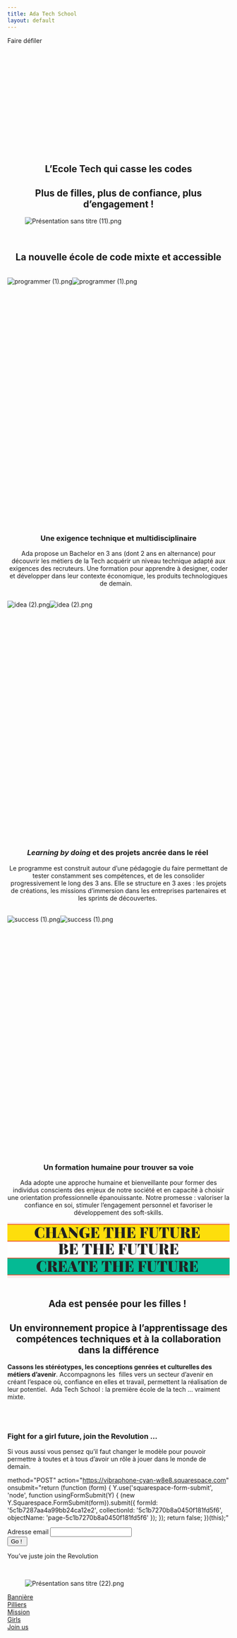 ```yaml
---
title: Ada Tech School
layout: default
---
```


<section id="bannire" class="Index-page Index-page--has-image"  data-parallax-original-element data-collection-id="5c409f69c74c50276f07557d" data-parallax-id="5c409f69c74c50276f07557d" data-edit-main-image="Background">

<div class="Index-page-scroll-indicator hidden" data-controller="ScrollIndicator">
<div class="Index-page-scroll-indicator-text">Faire défiler</div>
<svg class="Index-page-scroll-indicator-arrow Icon Icon--caretLarge--down" viewBox="0 0 48 23">
<use xlink:href="/assets/ui-icons.svg#caret-down-large-icon"></use>
</svg>
<div class="Index-page-scroll-indicator-line"></div>
</div>

<div class="Index-page-content  sqs-alternate-block-style-container">
<div class="sqs-layout sqs-grid-12 columns-12" data-type="page" data-updated-on="1547746302654" id="page-5c409f69c74c50276f07557d"><div class="row sqs-row"><div class="col sqs-col-12 span-12"><div class="sqs-block html-block sqs-block-html" data-block-type="2" id="block-a04da38436c4b1f23ba4"><div class="sqs-block-content"><h1 style="text-align: center; white-space: pre-wrap;">L’Ecole Tech qui casse les codes</h1><h2 style="text-align: center; white-space: pre-wrap;">Plus de filles, plus de confiance, plus d’engagement !</h2></div></div></div></div></div>
</div>


<figure class="Index-page-image" data-parallax-image-wrapper>

<img data-src="https://static1.squarespace.com/static/5bc8518ba9ab95140110ad80/t/5c40b28ac74c505df2c07848/1547743902099/Pre%CC%81sentation+sans+titre+%2811%29.png" data-image="https://static1.squarespace.com/static/5bc8518ba9ab95140110ad80/t/5c40b28ac74c505df2c07848/1547743902099/Pre%CC%81sentation+sans+titre+%2811%29.png" data-image-dimensions="904x377" data-image-focal-point="0.5,0.5" alt="Présentation sans titre (11).png"  data-load="false" />

</figure>


</section>

<section id="pilliers" class="Index-page"  data-collection-id="5c40b9bcb91c91433894e300" data-parallax-id="5c40b9bcb91c91433894e300" data-edit-main-image="Background">

<div class="Index-page-content ">
<div class="sqs-layout sqs-grid-12 columns-12" data-type="page" data-updated-on="1547826646980" id="page-5c40b9bcb91c91433894e300"><div class="row sqs-row"><div class="col sqs-col-12 span-12"><div class="sqs-block spacer-block sqs-block-spacer sized vsize-1" data-aspect-ratio="0.09328358208955224" data-block-type="21" id="block-dcb255e92c04bdd24691"><div class="sqs-block-content">&nbsp;</div></div><div class="sqs-block html-block sqs-block-html" data-block-type="2" id="block-yui_3_17_2_1_1547745894946_13508"><div class="sqs-block-content"><h1 style="text-align: center; white-space: pre-wrap;">La nouvelle école de code mixte et accessible</h1></div></div><div class="row sqs-row"><div class="col sqs-col-4 span-4"><div class="row sqs-row"><div class="col sqs-col-1 span-1"><div class="sqs-block spacer-block sqs-block-spacer sized vsize-1" data-block-type="21" id="block-20af6021e76c4e25f9fe"><div class="sqs-block-content">&nbsp;</div></div></div><div class="col sqs-col-2 span-2"><div class="sqs-block image-block sqs-block-image" data-block-type="5" id="block-60519c160ae210ed358e"><div class="sqs-block-content">

<div class="image-block-outer-wrapper layout-caption-below design-layout-inline combination-animation-none individual-animation-none individual-text-animation-none">

<div class="intrinsic" style="max-width:512.0px;">

<div style="padding-bottom:100.0%;" class="image-block-wrapper   has-aspect-ratio" data-description="" >
<noscript><img src="https://static1.squarespace.com/static/5bc8518ba9ab95140110ad80/t/5c40b9bcb91c91433894e2f8/1540249478842/programmer+%281%29.png" alt="programmer (1).png" /></noscript><img class="thumb-image" data-src="https://static1.squarespace.com/static/5bc8518ba9ab95140110ad80/t/5c40b9bcb91c91433894e2f8/1540249478842/programmer+%281%29.png" data-image="https://static1.squarespace.com/static/5bc8518ba9ab95140110ad80/t/5c40b9bcb91c91433894e2f8/1540249478842/programmer+%281%29.png" data-image-dimensions="512x512" data-image-focal-point="0.5,0.5" alt="programmer (1).png" data-load="false" data-image-id="5c40b9bcb91c91433894e2f8" data-type="image" />
</div>

</div>

</div>

</div>
</div>
</div>
<div class="col sqs-col-1 span-1">
<div class="sqs-block spacer-block sqs-block-spacer sized vsize-1" data-block-type="21" id="block-6e2ac807a485f40d1bd2">
<div class="sqs-block-content">&nbsp;</div>
</div>
</div>
</div>
<div class="sqs-block html-block sqs-block-html" data-block-type="2" id="block-8f3b48c43aa4b15c8757">
<div class="sqs-block-content">
<h3 style="text-align: center; white-space: pre-wrap;">
<strong>Une exigence technique et multidisciplinaire</strong>
</h3>
<p style="text-align: center; white-space: pre-wrap;">Ada propose un Bachelor en 3 ans (dont 2 ans en alternance) pour découvrir les métiers de la Tech acquérir un niveau technique adapté aux exigences des recruteurs. Une formation pour apprendre à designer, coder et développer dans leur contexte économique, les produits technologiques de demain.   </p>
</div>
</div>
</div>
<div class="col sqs-col-4 span-4">
<div class="row sqs-row">
<div class="col sqs-col-1 span-1">
<div class="sqs-block spacer-block sqs-block-spacer sized vsize-1" data-block-type="21" id="block-98279c0dba26fd8f2c7e">
<div class="sqs-block-content">&nbsp;</div>
</div>
</div>
<div class="col sqs-col-2 span-2">
<div class="sqs-block image-block sqs-block-image" data-block-type="5" id="block-e40f9eed187c0191cbe7">
<div class="sqs-block-content">

<div class="image-block-outer-wrapper layout-caption-below design-layout-inline combination-animation-none individual-animation-none individual-text-animation-none">

<div class="intrinsic" style="max-width:512.0px;">

<div style="padding-bottom:100.0%;" class="image-block-wrapper   has-aspect-ratio" data-description="" >
<noscript><img src="https://static1.squarespace.com/static/5bc8518ba9ab95140110ad80/t/5c40b9bcb91c91433894e2fa/1540249496783/idea+%282%29.png" alt="idea (2).png" /></noscript><img class="thumb-image" data-src="https://static1.squarespace.com/static/5bc8518ba9ab95140110ad80/t/5c40b9bcb91c91433894e2fa/1540249496783/idea+%282%29.png" data-image="https://static1.squarespace.com/static/5bc8518ba9ab95140110ad80/t/5c40b9bcb91c91433894e2fa/1540249496783/idea+%282%29.png" data-image-dimensions="512x512" data-image-focal-point="0.5,0.5" alt="idea (2).png" data-load="false" data-image-id="5c40b9bcb91c91433894e2fa" data-type="image" />
</div>




</div>

</div>





</div></div></div><div class="col sqs-col-1 span-1"><div class="sqs-block spacer-block sqs-block-spacer sized vsize-1" data-block-type="21" id="block-2c4b343431f2cac90e45"><div class="sqs-block-content">&nbsp;</div></div></div></div><div class="sqs-block html-block sqs-block-html" data-block-type="2" id="block-f60d935594fa407c7c58"><div class="sqs-block-content"><h3 style="text-align: center; white-space: pre-wrap;"><strong><em>Learning by doing</em> et des projets ancrée dans le réel </strong></h3><p style="text-align: center; white-space: pre-wrap;">Le programme est construit autour d’une pédagogie du faire permettant de tester constamment ses compétences, et de les consolider progressivement le long des 3 ans. Elle se structure en 3 axes : les projets de créations, les missions d’immersion dans les entreprises partenaires et les sprints de découvertes. </p></div></div></div><div class="col sqs-col-4 span-4"><div class="row sqs-row"><div class="col sqs-col-1 span-1"><div class="sqs-block spacer-block sqs-block-spacer sized vsize-1" data-block-type="21" id="block-ff4d073bdd76846d4a64"><div class="sqs-block-content">&nbsp;</div></div></div><div class="col sqs-col-2 span-2"><div class="sqs-block image-block sqs-block-image" data-block-type="5" id="block-28988097e9f8f22a1177"><div class="sqs-block-content">




<div class="image-block-outer-wrapper layout-caption-below design-layout-inline combination-animation-none individual-animation-none individual-text-animation-none">

<div class="intrinsic" style="max-width:512.0px;">

<div style="padding-bottom:100.0%;" class="image-block-wrapper   has-aspect-ratio" data-description="" >
<noscript><img src="https://static1.squarespace.com/static/5bc8518ba9ab95140110ad80/t/5c40b9bcb91c91433894e2fc/1540249554309/success+%281%29.png" alt="success (1).png" /></noscript><img class="thumb-image" data-src="https://static1.squarespace.com/static/5bc8518ba9ab95140110ad80/t/5c40b9bcb91c91433894e2fc/1540249554309/success+%281%29.png" data-image="https://static1.squarespace.com/static/5bc8518ba9ab95140110ad80/t/5c40b9bcb91c91433894e2fc/1540249554309/success+%281%29.png" data-image-dimensions="512x512" data-image-focal-point="0.5,0.5" alt="success (1).png" data-load="false" data-image-id="5c40b9bcb91c91433894e2fc" data-type="image" />
</div>




</div>

</div>





</div></div></div><div class="col sqs-col-1 span-1"><div class="sqs-block spacer-block sqs-block-spacer sized vsize-1" data-block-type="21" id="block-27af0b5821cd8f428454"><div class="sqs-block-content">&nbsp;</div></div></div></div><div class="sqs-block html-block sqs-block-html" data-block-type="2" id="block-f7112730e8357f00f717"><div class="sqs-block-content"><h3 style="text-align: center; white-space: pre-wrap;"><strong>Un formation humaine pour trouver sa voie</strong></h3><p style="text-align: center; white-space: pre-wrap;">Ada adopte une approche humaine et bienveillante&nbsp;pour former des individus conscients des enjeux de notre société et en capacité à choisir une orientation professionnelle épanouissante. Notre promesse : valoriser la confiance en soi, stimuler l’engagement personnel et favoriser le développement des soft-skills.</p></div></div></div></div></div></div></div>
</div>



</section>







<section id="mission" class="Index-page"  data-collection-id="5c409fa8575d1f362b6b4291" data-parallax-id="5c409fa8575d1f362b6b4291" data-edit-main-image="Background">

<div class="Index-page-content ">
<div class="sqs-layout sqs-grid-12 columns-12" data-type="page" data-updated-on="1547749210942" id="page-5c409fa8575d1f362b6b4291"><div class="row sqs-row"><div class="col sqs-col-12 span-12"><div class="sqs-block code-block sqs-block-code" data-block-type="23" id="block-yui_3_17_2_1_1547740884711_10425"><div class="sqs-block-content"><svg version="1.1" viewBox="0.0 0.0 907.0866141732283 226.77165354330708" fill="none" stroke="none" stroke-linecap="square" stroke-miterlimit="10" xmlns:xlink="http://www.w3.org/1999/xlink" xmlns="http://www.w3.org/2000/svg"><clipPath id="g4afc15ef9c_0_28.0"><path d="m0 0l907.0866 0l0 226.77165l-907.0866 0l0 -226.77165z" clip-rule="nonzero"/></clipPath><g clip-path="url(#g4afc15ef9c_0_28.0)"><path fill="#f8ebea" d="m0 0l907.0866 0l0 226.77165l-907.0866 0z" fill-rule="evenodd"/><path fill="#fdde0c" d="m-24.0 8.000004l944.8819 0l0 68.81889l-944.8819 0z" fill-rule="evenodd"/><path stroke="#ee5633" stroke-width="3.0" stroke-linejoin="round" stroke-linecap="butt" d="m-24.0 8.000004l944.8819 0l0 68.81889l-944.8819 0z" fill-rule="evenodd"/><path fill="#ffffff" d="m-24.0 76.83478l944.8819 0l0 68.81891l-944.8819 0z" fill-rule="evenodd"/><path stroke="#ee5633" stroke-width="3.0" stroke-linejoin="round" stroke-linecap="butt" d="m-24.0 76.83478l944.8819 0l0 68.81891l-944.8819 0z" fill-rule="evenodd"/><path fill="#000000" fill-opacity="0.0" d="m24.33071 62.637794l858.42523 0l0 78.015755l-858.42523 0z" fill-rule="evenodd"/><path fill="#222222" d="m231.53647 107.76779q6.015625 0.296875 9.90625 1.90625q3.890625 1.59375 5.671875 3.953125q1.78125 2.359375 1.78125 5.0q0 6.0 -4.796875 8.953125q-4.78125 2.9375 -13.609375 2.9375q-1.78125 0 -3.0 -0.0625q-4.171875 -0.125 -8.15625 -0.125q-7.171875 0 -10.671875 0.1875l0 -1.234375q1.96875 -0.109375 2.84375 -0.46875q0.890625 -0.375 1.203125 -1.421875q0.3125 -1.046875 0.3125 -3.375l0 -30.421875q0 -2.328125 -0.34375 -3.359375q-0.34375 -1.046875 -1.203125 -1.421875q-0.84375 -0.375 -2.8125 -0.484375l0 -1.234375q3.5 0.1875 10.546875 0.1875l7.046875 -0.0625q1.234375 -0.0625 2.828125 -0.0625q8.09375 0 12.359375 2.609375q4.265625 2.609375 4.265625 7.015625q0 2.265625 -1.59375 4.578125q-1.59375 2.296875 -4.796875 4.015625q-3.1875 1.71875 -7.78125 2.265625l0 0.125zm-2.765625 -19.4375q-1.40625 0 -2.109375 0.4375q-0.703125 0.421875 -0.953125 1.53125q-0.25 1.09375 -0.25 3.296875l0 13.859375l1.65625 0q3.3125 0 4.625 -2.71875q1.328125 -2.734375 1.328125 -7.28125q0 -4.65625 -1.015625 -6.890625q-1.0 -2.234375 -3.28125 -2.234375zm0.671875 40.78125q6.5625 0 6.5625 -10.734375q0 -4.84375 -2.328125 -7.359375q-2.328125 -2.515625 -7.359375 -2.515625l-0.859375 0l0 15.515625q0 2.203125 0.3125 3.25q0.3125 1.046875 1.140625 1.453125q0.828125 0.390625 2.53125 0.390625zm57.471924 -8.890625q0 6.25 0.421875 10.296875q-4.15625 -0.1875 -14.03125 -0.1875q-14.359375 0 -21.468765 0.1875l0 -1.234375q1.96875 -0.109375 2.84375 -0.46875q0.890625 -0.375 1.203125 -1.421875q0.31251526 -1.046875 0.31251526 -3.375l0 -30.421875q0 -2.328125 -0.34376526 -3.359375q-0.34375 -1.046875 -1.203125 -1.421875q-0.84375 -0.375 -2.8125 -0.484375l0 -1.234375q7.1093903 0.1875 21.468765 0.1875q9.015625 0 12.8125 -0.1875q-0.421875 5.765625 -0.421875 10.296875q0 2.828125 0.171875 4.421875l-1.40625 0q-1.109375 -7.109375 -4.109375 -10.203125q-3.0 -3.109375 -7.171875 -3.109375l-0.796875 0q-1.65625 0 -2.421875 0.28125q-0.765625 0.28125 -1.046875 1.046875q-0.28125 0.765625 -0.28125 2.546875l0 15.6875l0.625 0q3.1875 0 5.453125 -2.5q2.265625 -2.515625 2.875 -5.59375l1.421875 0q-0.1875 2.578125 -0.1875 5.765625l0 2.953125q0 3.125 0.359375 8.703125l-1.40625 0q-0.546875 -3.5 -2.859375 -5.796875q-2.296875 -2.296875 -5.65625 -2.296875l-0.625 0l0 15.9375q0 1.78125 0.28125 2.546875q0.28125 0.765625 1.046875 1.046875q0.765625 0.28125 2.421875 0.28125l2.015625 0q3.5625 0 6.75 -3.46875q3.1875 -3.46875 4.546875 -11.078125l1.40625 0q-0.1875 2.21875 -0.1875 5.65625zm58.19574 -33.125q-0.421875 6.8125 -0.421875 12.140625q0 2.828125 0.1875 4.421875l-1.421875 0q-2.015625 -8.03125 -5.203125 -11.59375q-3.1875 -3.5625 -6.875 -3.5625l-0.0625 0l0 35.078125q0 2.578125 0.515625 3.75q0.53125 1.15625 1.90625 1.5625q1.390625 0.390625 4.390625 0.390625l0 1.234375q-8.65625 -0.1875 -13.4375 -0.1875q-4.34375 0 -12.625 0.1875l0 -1.234375q3.0 0 4.375 -0.390625q1.390625 -0.40625 1.90625 -1.5625q0.515625 -1.171875 0.515625 -3.75l0 -35.078125l-0.0625 0q-3.734375 0 -6.890625 3.53125q-3.15625 3.53125 -5.1875 11.625l-1.40625 0q0.1875 -1.59375 0.1875 -4.421875q0 -5.328125 -0.4375 -12.140625q5.828125 0.1875 20.0625 0.1875q14.15625 0 19.984375 -0.1875zm50.540283 1.234375q-1.96875 0.109375 -2.859375 0.484375q-0.875 0.375 -1.1875 1.421875q-0.3125 1.03125 -0.3125 3.359375l0 30.421875q0 2.328125 0.328125 3.375q0.34375 1.046875 1.203125 1.421875q0.859375 0.359375 2.828125 0.46875l0 1.234375q-3.3125 -0.1875 -10.296875 -0.1875q-7.0625 0 -10.859375 0.1875l0 -1.234375q1.953125 -0.109375 2.84375 -0.46875q0.890625 -0.375 1.1875 -1.421875q0.3125 -1.046875 0.3125 -3.375l0 -14.71875l-13.796875 0l0 14.71875q0 2.328125 0.34375 3.375q0.34375 1.046875 1.1875 1.421875q0.859375 0.359375 2.828125 0.46875l0 1.234375q-3.5625 -0.1875 -10.234375 -0.1875q-7.421875 0 -10.921875 0.1875l0 -1.234375q1.96875 -0.109375 2.84375 -0.46875q0.890625 -0.375 1.203125 -1.421875q0.3125 -1.046875 0.3125 -3.375l0 -30.421875q0 -2.328125 -0.34375 -3.359375q-0.34375 -1.046875 -1.203125 -1.421875q-0.84375 -0.375 -2.8125 -0.484375l0 -1.234375q3.5 0.1875 10.921875 0.1875q6.609375 0 10.234375 -0.1875l0 1.234375q-1.96875 0.109375 -2.859375 0.484375q-0.875 0.375 -1.1875 1.421875q-0.3125 1.03125 -0.3125 3.359375l0 14.46875l13.796875 0l0 -14.46875q0 -2.328125 -0.34375 -3.359375q-0.328125 -1.046875 -1.1875 -1.421875q-0.859375 -0.375 -2.8125 -0.484375l0 -1.234375q3.796875 0.1875 10.859375 0.1875q6.984375 0 10.296875 -0.1875l0 1.234375zm38.51291 31.890625q0 6.25 0.421875 10.296875q-4.15625 -0.1875 -14.03125 -0.1875q-14.359375 0 -21.46875 0.1875l0 -1.234375q1.96875 -0.109375 2.84375 -0.46875q0.890625 -0.375 1.203125 -1.421875q0.3125 -1.046875 0.3125 -3.375l0 -30.421875q0 -2.328125 -0.34375 -3.359375q-0.34375 -1.046875 -1.203125 -1.421875q-0.84375 -0.375 -2.8125 -0.484375l0 -1.234375q7.109375 0.1875 21.46875 0.1875q9.015625 0 12.8125 -0.1875q-0.421875 5.765625 -0.421875 10.296875q0 2.828125 0.171875 4.421875l-1.40625 0q-1.109375 -7.109375 -4.109375 -10.203125q-3.0 -3.109375 -7.171875 -3.109375l-0.796875 0q-1.65625 0 -2.421875 0.28125q-0.765625 0.28125 -1.046875 1.046875q-0.28125 0.765625 -0.28125 2.546875l0 15.6875l0.625 0q3.1875 0 5.453125 -2.5q2.265625 -2.515625 2.875 -5.59375l1.421875 0q-0.1875 2.578125 -0.1875 5.765625l0 2.953125q0 3.125 0.359375 8.703125l-1.40625 0q-0.546875 -3.5 -2.859375 -5.796875q-2.296875 -2.296875 -5.65625 -2.296875l-0.625 0l0 15.9375q0 1.78125 0.28125 2.546875q0.28125 0.765625 1.046875 1.046875q0.765625 0.28125 2.421875 0.28125l2.015625 0q3.5625 0 6.75 -3.46875q3.1875 -3.46875 4.546875 -11.078125l1.40625 0q-0.1875 2.21875 -0.1875 5.65625zm52.742615 -33.125q-0.421875 5.765625 -0.421875 10.296875q0 2.828125 0.171875 4.421875l-1.40625 0q-1.46875 -7.109375 -4.515625 -10.203125q-3.03125 -3.109375 -6.765625 -3.109375l-0.796875 0q-1.65625 0 -2.421875 0.28125q-0.765625 0.28125 -1.046875 1.046875q-0.28125 0.765625 -0.28125 2.546875l0 15.6875l0.625 0q3.1875 0 5.453125 -2.5q2.265625 -2.515625 2.875 -5.59375l1.421875 0q-0.1875 2.578125 -0.1875 5.765625l0 2.953125q0 3.125 0.359375 8.703125l-1.40625 0q-0.546875 -3.5 -2.859375 -5.796875q-2.296875 -2.296875 -5.65625 -2.296875l-0.625 0l0 14.109375q0 2.578125 0.515625 3.75q0.53125 1.15625 1.90625 1.5625q1.390625 0.390625 4.390625 0.390625l0 1.40625q-8.28125 -0.1875 -12.640625 -0.1875q-2.875 0 -8.03125 0.125l-2.9375 0.0625l0 -1.234375q1.96875 -0.109375 2.84375 -0.46875q0.890625 -0.375 1.203125 -1.421875q0.3125 -1.046875 0.3125 -3.375l0 -30.421875q0 -2.328125 -0.34375 -3.359375q-0.34375 -1.046875 -1.203125 -1.421875q-0.84375 -0.375 -2.8125 -0.484375l0 -1.234375q7.109375 0.1875 21.46875 0.1875q9.015625 0 12.8125 -0.1875zm43.0531 1.234375q-1.90625 0.421875 -2.828125 1.3125q-0.90625 0.890625 -1.21875 2.734375q-0.3125 1.828125 -0.3125 5.515625l0 14.78125q0 8.828125 -2.515625 13.0q-1.65625 2.765625 -4.875 4.234375q-3.21875 1.46875 -8.3124695 1.46875q-7.40625 0 -11.515625 -2.9375q-3.015625 -2.15625 -4.03125 -5.765625q-1.0 -3.625 -1.0 -9.8125l0 -19.265625q0 -2.328125 -0.3125 -3.359375q-0.3125 -1.046875 -1.203125 -1.421875q-0.875 -0.375 -2.84375 -0.484375l0 -1.234375q3.5 0.1875 10.796875 0.1875q7.234375 0 10.96875 -0.1875l0 1.234375q-2.203125 0.109375 -3.21875 0.484375q-1.0 0.375 -1.375 1.421875q-0.375 1.03125 -0.375 3.359375l0 25.03125q0 5.875 1.84375 8.25q1.84375 2.359375 5.8280945 2.359375q5.828125 0 8.28125 -4.140625q2.453125 -4.140625 2.453125 -11.75l0 -14.234375q0 -4.53125 -0.375 -6.515625q-0.359375 -2.0 -1.625 -2.921875q-1.25 -0.921875 -4.1875 -1.34375l0 -1.234375q2.5 0.1875 6.859375 0.1875q3.25 0 5.09375 -0.1875l0 1.234375zm42.187927 -1.234375q-0.421875 6.8125 -0.421875 12.140625q0 2.828125 0.1875 4.421875l-1.421875 0q-2.015625 -8.03125 -5.203125 -11.59375q-3.1875 -3.5625 -6.875 -3.5625l-0.0625 0l0 35.078125q0 2.578125 0.515625 3.75q0.53125 1.15625 1.90625 1.5625q1.390625 0.390625 4.390625 0.390625l0 1.234375q-8.65625 -0.1875 -13.4375 -0.1875q-4.34375 0 -12.625 0.1875l0 -1.234375q3.0 0 4.375 -0.390625q1.390625 -0.40625 1.90625 -1.5625q0.515625 -1.171875 0.515625 -3.75l0 -35.078125l-0.0625 0q-3.734375 0 -6.890625 3.53125q-3.15625 3.53125 -5.1875 11.625l-1.40625 0q0.1875 -1.59375 0.1875 -4.421875q0 -5.328125 -0.4375 -12.140625q5.828125 0.1875 20.0625 0.1875q14.15625 0 19.984375 -0.1875zm43.18091 1.234375q-1.90625 0.421875 -2.828125 1.3125q-0.90625 0.890625 -1.21875 2.734375q-0.3125 1.828125 -0.3125 5.515625l0 14.78125q0 8.828125 -2.515625 13.0q-1.65625 2.765625 -4.875 4.234375q-3.21875 1.46875 -8.3125 1.46875q-7.40625 0 -11.515625 -2.9375q-3.015625 -2.15625 -4.03125 -5.765625q-1.0 -3.625 -1.0 -9.8125l0 -19.265625q0 -2.328125 -0.3125 -3.359375q-0.3125 -1.046875 -1.203125 -1.421875q-0.875 -0.375 -2.84375 -0.484375l0 -1.234375q3.5 0.1875 10.796875 0.1875q7.234375 0 10.96875 -0.1875l0 1.234375q-2.203125 0.109375 -3.21875 0.484375q-1.0 0.375 -1.375 1.421875q-0.375 1.03125 -0.375 3.359375l0 25.03125q0 5.875 1.84375 8.25q1.84375 2.359375 5.828125 2.359375q5.828125 0 8.28125 -4.140625q2.453125 -4.140625 2.453125 -11.75l0 -14.234375q0 -4.53125 -0.375 -6.515625q-0.359375 -2.0 -1.625 -2.921875q-1.25 -0.921875 -4.1875 -1.34375l0 -1.234375q2.5 0.1875 6.859375 0.1875q3.25 0 5.09375 -0.1875l0 1.234375zm46.484802 39.734375q-1.84375 1.84375 -4.046875 2.578125q-2.203125 0.734375 -5.15625 0.734375q-4.234375 0 -6.5625 -1.5q-2.328125 -1.5 -2.875 -5.125l-0.921875 -6.125q-0.609375 -4.296875 -1.6875 -6.5q-1.078125 -2.21875 -3.21875 -2.21875l-2.765625 0l0 14.109375q0 2.328125 0.34375 3.375q0.34375 1.046875 1.1875 1.421875q0.859375 0.359375 2.828125 0.46875l0 1.234375q-3.5625 -0.1875 -10.234375 -0.1875q-7.421875 0 -10.921875 0.1875l0 -1.234375q1.96875 -0.109375 2.84375 -0.46875q0.890625 -0.375 1.203125 -1.421875q0.3125 -1.046875 0.3125 -3.375l0 -30.421875q0 -2.328125 -0.34375 -3.359375q-0.34375 -1.046875 -1.203125 -1.421875q-0.84375 -0.375 -2.8125 -0.484375l0 -1.234375q3.5 0.1875 10.546875 0.1875l7.046875 -0.0625q1.234375 -0.0625 2.828125 -0.0625q9.328125 0 13.890625 2.640625q4.5625 2.640625 4.5625 8.03125q0 4.59375 -3.4375 7.84375q-3.421875 3.25 -11.515625 3.984375q6.25 0.4375 9.4375 2.375q3.1875 1.921875 3.921875 5.671875l1.296875 6.375q0.421875 2.265625 1.03125 3.125q0.625 0.859375 1.71875 0.859375q1.109375 0 1.90625 -0.796875l0.796875 0.796875zm-23.921875 -39.734375q-1.40625 0 -2.109375 0.4375q-0.703125 0.421875 -0.953125 1.53125q-0.25 1.09375 -0.25 3.296875l0 15.09375l1.65625 0q4.359375 0 5.953125 -2.671875q1.59375 -2.671875 1.59375 -7.515625q0 -5.03125 -1.390625 -7.59375q-1.375 -2.578125 -4.5 -2.578125zm59.18634 31.890625q0 6.25 0.421875 10.296875q-4.15625 -0.1875 -14.03125 -0.1875q-14.359375 0 -21.46875 0.1875l0 -1.234375q1.96875 -0.109375 2.84375 -0.46875q0.890625 -0.375 1.203125 -1.421875q0.3125 -1.046875 0.3125 -3.375l0 -30.421875q0 -2.328125 -0.34375 -3.359375q-0.34375 -1.046875 -1.203125 -1.421875q-0.84375 -0.375 -2.8125 -0.484375l0 -1.234375q7.109375 0.1875 21.46875 0.1875q9.015625 0 12.8125 -0.1875q-0.421875 5.765625 -0.421875 10.296875q0 2.828125 0.171875 4.421875l-1.40625 0q-1.109375 -7.109375 -4.109375 -10.203125q-3.0 -3.109375 -7.171875 -3.109375l-0.796875 0q-1.65625 0 -2.421875 0.28125q-0.765625 0.28125 -1.046875 1.046875q-0.28125 0.765625 -0.28125 2.546875l0 15.6875l0.625 0q3.1875 0 5.453125 -2.5q2.265625 -2.515625 2.875 -5.59375l1.421875 0q-0.1875 2.578125 -0.1875 5.765625l0 2.953125q0 3.125 0.359375 8.703125l-1.40625 0q-0.546875 -3.5 -2.859375 -5.796875q-2.296875 -2.296875 -5.65625 -2.296875l-0.625 0l0 15.9375q0 1.78125 0.28125 2.546875q0.28125 0.765625 1.046875 1.046875q0.765625 0.28125 2.421875 0.28125l2.015625 0q3.5625 0 6.75 -3.46875q3.1875 -3.46875 4.546875 -11.078125l1.40625 0q-0.1875 2.21875 -0.1875 5.65625z" fill-rule="nonzero"/><path fill="#05ba94" d="m-24.0 145.66966l944.8819 0l0 68.81889l-944.8819 0z" fill-rule="evenodd"/><path stroke="#ee5633" stroke-width="3.0" stroke-linejoin="round" stroke-linecap="butt" d="m-24.0 145.66966l944.8819 0l0 68.81889l-944.8819 0z" fill-rule="evenodd"/><path fill="#000000" fill-opacity="0.0" d="m19.228336 -4.1973753l858.4252 0l0 55.2126l-858.4252 0z" fill-rule="evenodd"/><path fill="#222222" d="m134.56409 19.401371q3.671875 0 6.25 1.046875q2.578125 1.046875 5.03125 2.9375q0.609375 0.5625 1.171875 0.5625q1.21875 0 1.59375 -3.6875l1.40625 0q-0.25 4.359375 -0.25 15.328125l-1.40625 0q-0.421875 -4.90625 -1.59375 -7.71875q-1.171875 -2.828125 -4.046875 -4.71875q-2.875 -1.84375 -5.703125 -1.84375q-6.375 0 -8.953125 6.140625q-2.578125 6.125 -2.578125 14.640625q0 8.53125 2.578125 14.671875q2.578125 6.125 8.953125 6.125q2.828125 0 5.703125 -1.84375q2.875 -1.78125 4.046875 -4.78125q1.171875 -3.0 1.59375 -8.53125l1.40625 0q0 11.46875 0.25 15.953125l-1.40625 0q-0.1875 -1.96875 -0.53125 -2.796875q-0.328125 -0.828125 -0.9375 -0.828125q-0.5 0 -1.296875 0.5q-2.75 1.953125 -5.265625 2.96875q-2.515625 1.0156288 -6.078125 1.0156288q-6.921875 0 -12.140625 -2.6406288q-5.21875 -2.640625 -8.109375 -7.625q-2.875 -5.0 -2.875 -11.9375q0 -6.75 2.9375 -11.953125q2.953125 -5.21875 8.21875 -8.09375q5.28125 -2.890625 12.03125 -2.890625zm67.70668 2.09375q-1.96875 0.109375 -2.859375 0.484375q-0.875 0.375 -1.1875 1.421875q-0.3125 1.03125 -0.3125 3.359375l0 30.421875q0 2.328125 0.328125 3.375q0.34375 1.046875 1.203125 1.421875q0.859375 0.359375 2.828125 0.46875l0 1.234375q-3.3125 -0.1875 -10.296875 -0.1875q-7.0625 0 -10.859375 0.1875l0 -1.234375q1.953125 -0.109375 2.84375 -0.46875q0.890625 -0.375 1.1875 -1.421875q0.3125 -1.046875 0.3125 -3.375l0 -14.71875l-13.796875 0l0 14.71875q0 2.328125 0.34375 3.375q0.34375 1.046875 1.1875 1.421875q0.859375 0.359375 2.828125 0.46875l0 1.234375q-3.5625 -0.1875 -10.234375 -0.1875q-7.421875 0 -10.921875 0.1875l0 -1.234375q1.96875 -0.109375 2.84375 -0.46875q0.890625 -0.375 1.203125 -1.421875q0.3125 -1.046875 0.3125 -3.375l0 -30.421875q0 -2.328125 -0.34375 -3.359375q-0.34375 -1.046875 -1.203125 -1.421875q-0.84375 -0.375 -2.8125 -0.484375l0 -1.234375q3.5 0.1875 10.921875 0.1875q6.609375 0 10.234375 -0.1875l0 1.234375q-1.96875 0.109375 -2.859375 0.484375q-0.875 0.375 -1.1875 1.421875q-0.3125 1.03125 -0.3125 3.359375l0 14.46875l13.796875 0l0 -14.46875q0 -2.328125 -0.34375 -3.359375q-0.328125 -1.046875 -1.1875 -1.421875q-0.859375 -0.375 -2.8125 -0.484375l0 -1.234375q3.796875 0.1875 10.859375 0.1875q6.984375 0 10.296875 -0.1875l0 1.234375zm40.96605 37.03125q0.796875 1.96875 1.75 2.921875q0.953125 0.953125 1.875 1.0l0 1.234375q-4.421875 -0.1875 -11.171875 -0.1875q-6.984375 0 -10.296875 0.1875l0 -1.234375q2.328125 -0.109375 3.3125 -0.5625q0.984375 -0.46875 0.984375 -1.640625q0 -1.09375 -0.75 -2.9375l-3.609375 -10.0625l-12.390625 0l-1.046875 2.765625q-2.015625 5.203125 -2.015625 7.96875q0 2.515625 1.40625 3.4375q1.40625 0.921875 4.171875 1.03125l0 1.234375q-4.59375 -0.1875 -8.03125 -0.1875q-2.890625 0 -4.71875 0.1875l0 -1.234375q1.53125 -0.234375 2.875 -1.890625q1.34375 -1.65625 2.765625 -5.28125l13.609375 -35.015625q1.96875 0.125 3.25 0.125q1.234375 0 3.1875 -0.125l14.84375 38.265625zm-18.34375 -12.5l-5.578125 -15.34375l-5.890625 15.34375l11.46875 0zm64.95471 -24.53125q-1.90625 0.421875 -2.828125 1.3125q-0.921875 0.890625 -1.234375 2.734375q-0.296875 1.828125 -0.296875 5.515625l0 32.625q-1.21875 -0.125 -2.015625 -0.125q-0.671875 0 -2.28125 0.125l-27.156235 -29.6875l0 17.671875q0 4.53125 0.359375 6.53125q0.375 1.984375 1.6250153 2.90625q1.265625 0.921875 4.203125 1.34375l0 1.234375q-2.515625 -0.1875 -6.8593903 -0.1875q-3.25 0 -5.09375 0.1875l0 -1.234375q1.890625 -0.421875 2.8125 -1.3125q0.921875 -0.890625 1.21875 -2.71875q0.3125 -1.84375 0.3125 -5.53125l0 -26.125q0 -2.328125 -0.34375 -3.359375q-0.328125 -1.046875 -1.1875 -1.421875q-0.859375 -0.375 -2.8125 -0.484375l0 -1.234375q1.84375 0.1875 5.09375 0.1875q3.2968903 0 5.6406403 -0.1875l25.078094 26.5l0 -14.484375q0 -4.53125 -0.375 -6.515625q-0.359375 -2.0 -1.625 -2.921875q-1.25 -0.921875 -4.1875 -1.34375l0 -1.234375q2.5 0.1875 6.859375 0.1875q3.25 0 5.09375 -0.1875l0 1.234375zm27.470367 -2.09375q3.921875 0 6.75 1.046875q2.828125 1.046875 5.15625 2.9375q0.671875 0.5625 1.21875 0.5625q0.609375 0 0.984375 -0.890625q0.375 -0.890625 0.546875 -2.796875l1.421875 0q-0.25 4.359375 -0.25 15.328125l-1.40625 0q-0.4375 -4.84375 -1.609375 -7.65625q-1.15625 -2.828125 -4.046875 -4.78125q-1.28125 -0.859375 -2.96875 -1.34375q-1.6875 -0.5 -3.34375 -0.5q-4.40625 0 -7.140625 3.09375q-2.734375 3.09375 -3.875 7.828125q-1.125 4.71875 -1.125 9.859375q0 10.671875 2.609375 15.953125q2.609375 5.265625 7.265625 5.265625q1.90625 0 3.0 -0.734375q1.296875 -0.921875 1.296875 -3.0625l0 -6.125q0 -3.078125 -0.5 -4.515625q-0.484375 -1.4375 -1.75 -1.953125q-1.25 -0.53125 -3.953125 -0.65625l0 -1.21875q4.171875 0.1875 11.71875 0.1875q6.3125 0 9.4375 -0.1875l0 1.21875q-1.09375 0.125 -1.625 0.5q-0.515625 0.359375 -0.703125 1.40625q-0.171875 1.046875 -0.171875 3.375l0 12.140625l-1.234375 0q-0.0625 -1.28125 -0.5625 -2.390625q-0.484375 -1.109375 -1.34375 -1.109375q-1.28125 0 -4.171875 1.421875q-6.125 2.9375038 -10.359375 2.9375038q-11.40625 0 -17.234375 -5.765629q-5.828125 -5.765625 -5.828125 -16.4375q0 -6.75 3.03125 -11.953125q3.046875 -5.21875 8.4375 -8.09375q5.40625 -2.890625 12.328125 -2.890625zm57.16098 33.984375q0 6.25 0.421875 10.296875q-4.15625 -0.1875 -14.03125 -0.1875q-14.359375 0 -21.46875 0.1875l0 -1.234375q1.96875 -0.109375 2.84375 -0.46875q0.890625 -0.375 1.203125 -1.421875q0.3125 -1.046875 0.3125 -3.375l0 -30.421875q0 -2.328125 -0.34375 -3.359375q-0.34375 -1.046875 -1.203125 -1.421875q-0.84375 -0.375 -2.8125 -0.484375l0 -1.234375q7.109375 0.1875 21.46875 0.1875q9.015625 0 12.8125 -0.1875q-0.421875 5.765625 -0.421875 10.296875q0 2.828125 0.171875 4.421875l-1.40625 0q-1.109375 -7.109375 -4.109375 -10.203125q-3.0 -3.109375 -7.171875 -3.109375l-0.796875 0q-1.65625 0 -2.421875 0.28125q-0.765625 0.28125 -1.046875 1.046875q-0.28125 0.765625 -0.28125 2.546875l0 15.6875l0.625 0q3.1875 0 5.453125 -2.5q2.265625 -2.515625 2.875 -5.59375l1.421875 0q-0.1875 2.578125 -0.1875 5.765625l0 2.953125q0 3.125 0.359375 8.703125l-1.40625 0q-0.546875 -3.5 -2.859375 -5.796875q-2.296875 -2.296875 -5.65625 -2.296875l-0.625 0l0 15.9375q0 1.78125 0.28125 2.546875q0.28125 0.765625 1.046875 1.046875q0.765625 0.28125 2.421875 0.28125l2.015625 0q3.5625 0 6.75 -3.46875q3.1875 -3.46875 4.546875 -11.078125l1.40625 0q-0.1875 2.21875 -0.1875 5.65625zm58.19574 -33.125q-0.421875 6.8125 -0.421875 12.140625q0 2.828125 0.1875 4.421875l-1.421875 0q-2.015625 -8.03125 -5.203125 -11.59375q-3.1875 -3.5625 -6.875 -3.5625l-0.0625 0l0 35.078125q0 2.578125 0.515625 3.75q0.53125 1.15625 1.90625 1.5625q1.390625 0.390625 4.390625 0.390625l0 1.234375q-8.65625 -0.1875 -13.4375 -0.1875q-4.34375 0 -12.625 0.1875l0 -1.234375q3.0 0 4.375 -0.390625q1.390625 -0.40625 1.90625 -1.5625q0.515625 -1.171875 0.515625 -3.75l0 -35.078125l-0.0625 0q-3.734375 0 -6.890625 3.53125q-3.15625 3.53125 -5.1875 11.625l-1.40625 0q0.1875 -1.59375 0.1875 -4.421875q0 -5.328125 -0.4375 -12.140625q5.828125 0.1875 20.0625 0.1875q14.15625 0 19.984375 -0.1875zm50.540283 1.234375q-1.96875 0.109375 -2.859375 0.484375q-0.875 0.375 -1.1875 1.421875q-0.3125 1.03125 -0.3125 3.359375l0 30.421875q0 2.328125 0.328125 3.375q0.34375 1.046875 1.203125 1.421875q0.859375 0.359375 2.828125 0.46875l0 1.234375q-3.3125 -0.1875 -10.296875 -0.1875q-7.0625 0 -10.859375 0.1875l0 -1.234375q1.953125 -0.109375 2.84375 -0.46875q0.890625 -0.375 1.1875 -1.421875q0.3125 -1.046875 0.3125 -3.375l0 -14.71875l-13.796875 0l0 14.71875q0 2.328125 0.34375 3.375q0.34375 1.046875 1.1875 1.421875q0.859375 0.359375 2.828125 0.46875l0 1.234375q-3.5625 -0.1875 -10.234375 -0.1875q-7.421875 0 -10.921875 0.1875l0 -1.234375q1.96875 -0.109375 2.84375 -0.46875q0.890625 -0.375 1.203125 -1.421875q0.3125 -1.046875 0.3125 -3.375l0 -30.421875q0 -2.328125 -0.34375 -3.359375q-0.34375 -1.046875 -1.203125 -1.421875q-0.84375 -0.375 -2.8125 -0.484375l0 -1.234375q3.5 0.1875 10.921875 0.1875q6.609375 0 10.234375 -0.1875l0 1.234375q-1.96875 0.109375 -2.859375 0.484375q-0.875 0.375 -1.1875 1.421875q-0.3125 1.03125 -0.3125 3.359375l0 14.46875l13.796875 0l0 -14.46875q0 -2.328125 -0.34375 -3.359375q-0.328125 -1.046875 -1.1875 -1.421875q-0.859375 -0.375 -2.8125 -0.484375l0 -1.234375q3.796875 0.1875 10.859375 0.1875q6.984375 0 10.296875 -0.1875l0 1.234375zm38.51294 31.890625q0 6.25 0.421875 10.296875q-4.15625 -0.1875 -14.03125 -0.1875q-14.359375 0 -21.46875 0.1875l0 -1.234375q1.96875 -0.109375 2.84375 -0.46875q0.890625 -0.375 1.203125 -1.421875q0.3125 -1.046875 0.3125 -3.375l0 -30.421875q0 -2.328125 -0.34375 -3.359375q-0.34375 -1.046875 -1.203125 -1.421875q-0.84375 -0.375 -2.8125 -0.484375l0 -1.234375q7.109375 0.1875 21.46875 0.1875q9.015625 0 12.8125 -0.1875q-0.421875 5.765625 -0.421875 10.296875q0 2.828125 0.171875 4.421875l-1.40625 0q-1.109375 -7.109375 -4.109375 -10.203125q-3.0 -3.109375 -7.171875 -3.109375l-0.796875 0q-1.65625 0 -2.421875 0.28125q-0.765625 0.28125 -1.046875 1.046875q-0.28125 0.765625 -0.28125 2.546875l0 15.6875l0.625 0q3.1875 0 5.453125 -2.5q2.265625 -2.515625 2.875 -5.59375l1.421875 0q-0.1875 2.578125 -0.1875 5.765625l0 2.953125q0 3.125 0.359375 8.703125l-1.40625 0q-0.546875 -3.5 -2.859375 -5.796875q-2.296875 -2.296875 -5.65625 -2.296875l-0.625 0l0 15.9375q0 1.78125 0.28125 2.546875q0.28125 0.765625 1.046875 1.046875q0.765625 0.28125 2.421875 0.28125l2.015625 0q3.5625 0 6.75 -3.46875q3.1875 -3.46875 4.546875 -11.078125l1.40625 0q-0.1875 2.21875 -0.1875 5.65625zm52.742615 -33.125q-0.421875 5.765625 -0.421875 10.296875q0 2.828125 0.171875 4.421875l-1.40625 0q-1.46875 -7.109375 -4.515625 -10.203125q-3.03125 -3.109375 -6.765625 -3.109375l-0.796875 0q-1.65625 0 -2.421875 0.28125q-0.765625 0.28125 -1.046875 1.046875q-0.28125 0.765625 -0.28125 2.546875l0 15.6875l0.625 0q3.1875 0 5.453125 -2.5q2.265625 -2.515625 2.875 -5.59375l1.421875 0q-0.1875 2.578125 -0.1875 5.765625l0 2.953125q0 3.125 0.359375 8.703125l-1.40625 0q-0.546875 -3.5 -2.859375 -5.796875q-2.296875 -2.296875 -5.65625 -2.296875l-0.625 0l0 14.109375q0 2.578125 0.515625 3.75q0.53125 1.15625 1.90625 1.5625q1.390625 0.390625 4.390625 0.390625l0 1.40625q-8.28125 -0.1875 -12.640625 -0.1875q-2.875 0 -8.03125 0.125l-2.9375 0.0625l0 -1.234375q1.96875 -0.109375 2.84375 -0.46875q0.890625 -0.375 1.203125 -1.421875q0.3125 -1.046875 0.3125 -3.375l0 -30.421875q0 -2.328125 -0.34375 -3.359375q-0.34375 -1.046875 -1.203125 -1.421875q-0.84375 -0.375 -2.8125 -0.484375l0 -1.234375q7.109375 0.1875 21.46875 0.1875q9.015625 0 12.8125 -0.1875zm43.05316 1.234375q-1.90625 0.421875 -2.828125 1.3125q-0.90625 0.890625 -1.21875 2.734375q-0.3125 1.828125 -0.3125 5.515625l0 14.78125q0 8.828125 -2.515625 13.0q-1.65625 2.765625 -4.875 4.234375q-3.21875 1.4687538 -8.3125 1.4687538q-7.40625 0 -11.515625 -2.9375038q-3.015625 -2.15625 -4.03125 -5.765625q-1.0 -3.625 -1.0 -9.8125l0 -19.265625q0 -2.328125 -0.3125 -3.359375q-0.3125 -1.046875 -1.203125 -1.421875q-0.875 -0.375 -2.84375 -0.484375l0 -1.234375q3.5 0.1875 10.796875 0.1875q7.234375 0 10.96875 -0.1875l0 1.234375q-2.203125 0.109375 -3.21875 0.484375q-1.0 0.375 -1.375 1.421875q-0.375 1.03125 -0.375 3.359375l0 25.03125q0 5.875 1.84375 8.25q1.84375 2.359375 5.828125 2.359375q5.828125 0 8.28125 -4.140625q2.453125 -4.140625 2.453125 -11.75l0 -14.234375q0 -4.53125 -0.375 -6.515625q-0.359375 -2.0 -1.625 -2.921875q-1.25 -0.921875 -4.1875 -1.34375l0 -1.234375q2.5 0.1875 6.859375 0.1875q3.25 0 5.09375 -0.1875l0 1.234375zm42.187927 -1.234375q-0.421875 6.8125 -0.421875 12.140625q0 2.828125 0.1875 4.421875l-1.421875 0q-2.015625 -8.03125 -5.203125 -11.59375q-3.1875 -3.5625 -6.875 -3.5625l-0.0625 0l0 35.078125q0 2.578125 0.515625 3.75q0.53125 1.15625 1.90625 1.5625q1.390625 0.390625 4.390625 0.390625l0 1.234375q-8.65625 -0.1875 -13.4375 -0.1875q-4.34375 0 -12.625 0.1875l0 -1.234375q3.0 0 4.375 -0.390625q1.390625 -0.40625 1.90625 -1.5625q0.515625 -1.171875 0.515625 -3.75l0 -35.078125l-0.0625 0q-3.734375 0 -6.890625 3.53125q-3.15625 3.53125 -5.1875 11.625l-1.40625 0q0.1875 -1.59375 0.1875 -4.421875q0 -5.328125 -0.4375 -12.140625q5.828125 0.1875 20.0625 0.1875q14.15625 0 19.984375 -0.1875zm43.18091 1.234375q-1.90625 0.421875 -2.828125 1.3125q-0.90625 0.890625 -1.21875 2.734375q-0.3125 1.828125 -0.3125 5.515625l0 14.78125q0 8.828125 -2.515625 13.0q-1.65625 2.765625 -4.875 4.234375q-3.21875 1.4687538 -8.3125 1.4687538q-7.40625 0 -11.515625 -2.9375038q-3.015625 -2.15625 -4.03125 -5.765625q-1.0 -3.625 -1.0 -9.8125l0 -19.265625q0 -2.328125 -0.3125 -3.359375q-0.3125 -1.046875 -1.203125 -1.421875q-0.875 -0.375 -2.84375 -0.484375l0 -1.234375q3.5 0.1875 10.796875 0.1875q7.234375 0 10.96875 -0.1875l0 1.234375q-2.203125 0.109375 -3.21875 0.484375q-1.0 0.375 -1.375 1.421875q-0.375 1.03125 -0.375 3.359375l0 25.03125q0 5.875 1.84375 8.25q1.84375 2.359375 5.828125 2.359375q5.828125 0 8.28125 -4.140625q2.453125 -4.140625 2.453125 -11.75l0 -14.234375q0 -4.53125 -0.375 -6.515625q-0.359375 -2.0 -1.625 -2.921875q-1.25 -0.921875 -4.1875 -1.34375l0 -1.234375q2.5 0.1875 6.859375 0.1875q3.25 0 5.09375 -0.1875l0 1.234375zm46.484802 39.734375q-1.84375 1.84375 -4.046875 2.578125q-2.203125 0.7343788 -5.15625 0.7343788q-4.234375 0 -6.5625 -1.5000038q-2.328125 -1.5 -2.875 -5.125l-0.921875 -6.125q-0.609375 -4.296875 -1.6875 -6.5q-1.078125 -2.21875 -3.21875 -2.21875l-2.765625 0l0 14.109375q0 2.328125 0.34375 3.375q0.34375 1.046875 1.1875 1.421875q0.859375 0.359375 2.828125 0.46875l0 1.234375q-3.5625 -0.1875 -10.234375 -0.1875q-7.421875 0 -10.921875 0.1875l0 -1.234375q1.96875 -0.109375 2.84375 -0.46875q0.890625 -0.375 1.203125 -1.421875q0.3125 -1.046875 0.3125 -3.375l0 -30.421875q0 -2.328125 -0.34375 -3.359375q-0.34375 -1.046875 -1.203125 -1.421875q-0.84375 -0.375 -2.8125 -0.484375l0 -1.234375q3.5 0.1875 10.546875 0.1875l7.046875 -0.0625q1.234375 -0.0625 2.828125 -0.0625q9.328125 0 13.890625 2.640625q4.5625 2.640625 4.5625 8.03125q0 4.59375 -3.4375 7.84375q-3.421875 3.25 -11.515625 3.984375q6.25 0.4375 9.4375 2.375q3.1875 1.921875 3.921875 5.671875l1.296875 6.375q0.421875 2.265625 1.03125 3.125q0.625 0.859375 1.71875 0.859375q1.109375 0 1.90625 -0.796875l0.796875 0.796875zm-23.921875 -39.734375q-1.40625 0 -2.109375 0.4375q-0.703125 0.421875 -0.953125 1.53125q-0.25 1.09375 -0.25 3.296875l0 15.09375l1.65625 0q4.359375 0 5.953125 -2.671875q1.59375 -2.671875 1.59375 -7.515625q0 -5.03125 -1.390625 -7.59375q-1.375 -2.578125 -4.5 -2.578125zm59.18634 31.890625q0 6.25 0.421875 10.296875q-4.15625 -0.1875 -14.03125 -0.1875q-14.359375 0 -21.46875 0.1875l0 -1.234375q1.96875 -0.109375 2.84375 -0.46875q0.890625 -0.375 1.203125 -1.421875q0.3125 -1.046875 0.3125 -3.375l0 -30.421875q0 -2.328125 -0.34375 -3.359375q-0.34375 -1.046875 -1.203125 -1.421875q-0.84375 -0.375 -2.8125 -0.484375l0 -1.234375q7.109375 0.1875 21.46875 0.1875q9.015625 0 12.8125 -0.1875q-0.421875 5.765625 -0.421875 10.296875q0 2.828125 0.171875 4.421875l-1.40625 0q-1.109375 -7.109375 -4.109375 -10.203125q-3.0 -3.109375 -7.171875 -3.109375l-0.796875 0q-1.65625 0 -2.421875 0.28125q-0.765625 0.28125 -1.046875 1.046875q-0.28125 0.765625 -0.28125 2.546875l0 15.6875l0.625 0q3.1875 0 5.453125 -2.5q2.265625 -2.515625 2.875 -5.59375l1.421875 0q-0.1875 2.578125 -0.1875 5.765625l0 2.953125q0 3.125 0.359375 8.703125l-1.40625 0q-0.546875 -3.5 -2.859375 -5.796875q-2.296875 -2.296875 -5.65625 -2.296875l-0.625 0l0 15.9375q0 1.78125 0.28125 2.546875q0.28125 0.765625 1.046875 1.046875q0.765625 0.28125 2.421875 0.28125l2.015625 0q3.5625 0 6.75 -3.46875q3.1875 -3.46875 4.546875 -11.078125l1.40625 0q-0.1875 2.21875 -0.1875 5.65625z" fill-rule="nonzero"/><path fill="#000000" fill-opacity="0.0" d="m19.228336 133.47296l858.4252 0l0 55.2126l-858.4252 0z" fill-rule="evenodd"/><path fill="#222222" d="m142.13812 157.07172q3.671875 0 6.25 1.046875q2.578125 1.046875 5.03125 2.9375q0.609375 0.5625 1.171875 0.5625q1.21875 0 1.59375 -3.6875l1.40625 0q-0.25 4.359375 -0.25 15.328125l-1.40625 0q-0.421875 -4.90625 -1.59375 -7.71875q-1.171875 -2.828125 -4.046875 -4.71875q-2.875 -1.84375 -5.703125 -1.84375q-6.375 0 -8.953125 6.140625q-2.578125 6.125 -2.578125 14.640625q0 8.53125 2.578125 14.671875q2.578125 6.125 8.953125 6.125q2.828125 0 5.703125 -1.84375q2.875 -1.78125 4.046875 -4.78125q1.171875 -3.0 1.59375 -8.53125l1.40625 0q0 11.46875 0.25 15.953125l-1.40625 0q-0.1875 -1.96875 -0.53125 -2.796875q-0.328125 -0.828125 -0.9375 -0.828125q-0.5 0 -1.296875 0.5q-2.75 1.953125 -5.265625 2.96875q-2.515625 1.015625 -6.078125 1.015625q-6.921875 0 -12.140625 -2.640625q-5.21875 -2.640625 -8.109375 -7.625q-2.875 -5.0 -2.875 -11.9375q0 -6.75 2.9375 -11.953125q2.953125 -5.21875 8.21875 -8.09375q5.28125 -2.890625 12.03125 -2.890625zm64.33168 41.828125q-1.84375 1.84375 -4.046875 2.578125q-2.203125 0.734375 -5.15625 0.734375q-4.234375 0 -6.5625 -1.5q-2.328125 -1.5 -2.875 -5.125l-0.921875 -6.125q-0.609375 -4.296875 -1.6875 -6.5q-1.078125 -2.21875 -3.21875 -2.21875l-2.765625 0l0 14.109375q0 2.328125 0.34375 3.375q0.34375 1.046875 1.1875 1.421875q0.859375 0.359375 2.828125 0.46875l0 1.234375q-3.5625 -0.1875 -10.234375 -0.1875q-7.421875 0 -10.921875 0.1875l0 -1.234375q1.96875 -0.109375 2.84375 -0.46875q0.890625 -0.375 1.203125 -1.421875q0.3125 -1.046875 0.3125 -3.375l0 -30.421875q0 -2.328125 -0.34375 -3.359375q-0.34375 -1.046875 -1.203125 -1.421875q-0.84375 -0.375 -2.8125 -0.484375l0 -1.234375q3.5 0.1875 10.546875 0.1875l7.046875 -0.0625q1.234375 -0.0625 2.828125 -0.0625q9.328125 0 13.890625 2.640625q4.5625 2.640625 4.5625 8.03125q0 4.59375 -3.4375 7.84375q-3.421875 3.25 -11.515625 3.984375q6.25 0.4375 9.4375 2.375q3.1875 1.921875 3.921875 5.671875l1.296875 6.375q0.421875 2.265625 1.03125 3.125q0.625 0.859375 1.71875 0.859375q1.109375 0 1.90625 -0.796875l0.796875 0.796875zm-23.921875 -39.734375q-1.40625 0 -2.109375 0.4375q-0.703125 0.421875 -0.953125 1.53125q-0.25 1.09375 -0.25 3.296875l0 15.09375l1.65625 0q4.359375 0 5.953125 -2.671875q1.59375 -2.671875 1.59375 -7.515625q0 -5.03125 -1.390625 -7.59375q-1.375 -2.578125 -4.5 -2.578125zm59.186356 31.890625q0 6.25 0.421875 10.296875q-4.15625 -0.1875 -14.03125 -0.1875q-14.359375 0 -21.46875 0.1875l0 -1.234375q1.96875 -0.109375 2.84375 -0.46875q0.890625 -0.375 1.203125 -1.421875q0.3125 -1.046875 0.3125 -3.375l0 -30.421875q0 -2.328125 -0.34375 -3.359375q-0.34375 -1.046875 -1.203125 -1.421875q-0.84375 -0.375 -2.8125 -0.484375l0 -1.234375q7.109375 0.1875 21.46875 0.1875q9.015625 0 12.8125 -0.1875q-0.421875 5.765625 -0.421875 10.296875q0 2.828125 0.171875 4.421875l-1.40625 0q-1.109375 -7.109375 -4.109375 -10.203125q-3.0 -3.109375 -7.171875 -3.109375l-0.796875 0q-1.65625 0 -2.421875 0.28125q-0.765625 0.28125 -1.046875 1.046875q-0.28125 0.765625 -0.28125 2.546875l0 15.6875l0.625 0q3.1875 0 5.453125 -2.5q2.265625 -2.515625 2.875 -5.59375l1.421875 0q-0.1875 2.578125 -0.1875 5.765625l0 2.953125q0 3.125 0.359375 8.703125l-1.40625 0q-0.546875 -3.5 -2.859375 -5.796875q-2.296875 -2.296875 -5.65625 -2.296875l-0.625 0l0 15.9375q0 1.78125 0.28125 2.546875q0.28125 0.765625 1.046875 1.046875q0.765625 0.28125 2.421875 0.28125l2.015625 0q3.5625 0 6.75 -3.46875q3.1875 -3.46875 4.546875 -11.078125l1.40625 0q-0.1875 2.21875 -0.1875 5.65625zm42.316437 5.140625q0.796875 1.96875 1.75 2.921875q0.953125 0.953125 1.875 1.0l0 1.234375q-4.421875 -0.1875 -11.171875 -0.1875q-6.984375 0 -10.296875 0.1875l0 -1.234375q2.328125 -0.109375 3.3125 -0.5625q0.984375 -0.46875 0.984375 -1.640625q0 -1.09375 -0.75 -2.9375l-3.609375 -10.0625l-12.390625 0l-1.046875 2.765625q-2.015625 5.203125 -2.015625 7.96875q0 2.515625 1.40625 3.4375q1.40625 0.921875 4.171875 1.03125l0 1.234375q-4.59375 -0.1875 -8.03125 -0.1875q-2.890625 0 -4.71875 0.1875l0 -1.234375q1.53125 -0.234375 2.875 -1.890625q1.34375 -1.65625 2.765625 -5.28125l13.609375 -35.015625q1.96875 0.125 3.25 0.125q1.234375 0 3.1875 -0.125l14.84375 38.265625zm-18.34375 -12.5l-5.578125 -15.34375l-5.890625 15.34375l11.46875 0zm62.985962 -25.765625q-0.421875 6.8125 -0.421875 12.140625q0 2.828125 0.1875 4.421875l-1.421875 0q-2.015625 -8.03125 -5.203125 -11.59375q-3.1875 -3.5625 -6.875 -3.5625l-0.0625 0l0 35.078125q0 2.578125 0.515625 3.75q0.53125 1.15625 1.90625 1.5625q1.390625 0.390625 4.390625 0.390625l0 1.234375q-8.65625 -0.1875 -13.4375 -0.1875q-4.34375 0 -12.625 0.1875l0 -1.234375q3.0 0 4.375 -0.390625q1.390625 -0.40625 1.90625 -1.5625q0.515625 -1.171875 0.515625 -3.75l0 -35.078125l-0.0625 0q-3.734375 0 -6.890625 3.53125q-3.15625 3.53125 -5.1875 11.625l-1.40625 0q0.1875 -1.59375 0.1875 -4.421875q0 -5.328125 -0.4375 -12.140625q5.828125 0.1875 20.0625 0.1875q14.15625 0 19.984375 -0.1875zm38.21216 33.125q0 6.25 0.421875 10.296875q-4.15625 -0.1875 -14.03125 -0.1875q-14.359375 0 -21.46875 0.1875l0 -1.234375q1.96875 -0.109375 2.84375 -0.46875q0.890625 -0.375 1.203125 -1.421875q0.3125 -1.046875 0.3125 -3.375l0 -30.421875q0 -2.328125 -0.34375 -3.359375q-0.34375 -1.046875 -1.203125 -1.421875q-0.84375 -0.375 -2.8125 -0.484375l0 -1.234375q7.109375 0.1875 21.46875 0.1875q9.015625 0 12.8125 -0.1875q-0.421875 5.765625 -0.421875 10.296875q0 2.828125 0.171875 4.421875l-1.40625 0q-1.109375 -7.109375 -4.109375 -10.203125q-3.0 -3.109375 -7.171875 -3.109375l-0.796875 0q-1.65625 0 -2.421875 0.28125q-0.765625 0.28125 -1.046875 1.046875q-0.28125 0.765625 -0.28125 2.546875l0 15.6875l0.625 0q3.1875 0 5.453125 -2.5q2.265625 -2.515625 2.875 -5.59375l1.421875 0q-0.1875 2.578125 -0.1875 5.765625l0 2.953125q0 3.125 0.359375 8.703125l-1.40625 0q-0.546875 -3.5 -2.859375 -5.796875q-2.296875 -2.296875 -5.65625 -2.296875l-0.625 0l0 15.9375q0 1.78125 0.28125 2.546875q0.28125 0.765625 1.046875 1.046875q0.765625 0.28125 2.421875 0.28125l2.015625 0q3.5625 0 6.75 -3.46875q3.1875 -3.46875 4.546875 -11.078125l1.40625 0q-0.1875 2.21875 -0.1875 5.65625zm58.19574 -33.125q-0.421875 6.8125 -0.421875 12.140625q0 2.828125 0.1875 4.421875l-1.421875 0q-2.015625 -8.03125 -5.203125 -11.59375q-3.1875 -3.5625 -6.875 -3.5625l-0.0625 0l0 35.078125q0 2.578125 0.515625 3.75q0.53125 1.15625 1.90625 1.5625q1.390625 0.390625 4.390625 0.390625l0 1.234375q-8.65625 -0.1875 -13.4375 -0.1875q-4.34375 0 -12.625 0.1875l0 -1.234375q3.0 0 4.375 -0.390625q1.390625 -0.40625 1.90625 -1.5625q0.515625 -1.171875 0.515625 -3.75l0 -35.078125l-0.0625 0q-3.734375 0 -6.890625 3.53125q-3.15625 3.53125 -5.1875 11.625l-1.40625 0q0.1875 -1.59375 0.1875 -4.421875q0 -5.328125 -0.4375 -12.140625q5.828125 0.1875 20.0625 0.1875q14.15625 0 19.984375 -0.1875zm50.540283 1.234375q-1.96875 0.109375 -2.859375 0.484375q-0.875 0.375 -1.1875 1.421875q-0.3125 1.03125 -0.3125 3.359375l0 30.421875q0 2.328125 0.328125 3.375q0.34375 1.046875 1.203125 1.421875q0.859375 0.359375 2.828125 0.46875l0 1.234375q-3.3125 -0.1875 -10.296875 -0.1875q-7.0625 0 -10.859375 0.1875l0 -1.234375q1.953125 -0.109375 2.84375 -0.46875q0.890625 -0.375 1.1875 -1.421875q0.3125 -1.046875 0.3125 -3.375l0 -14.71875l-13.796875 0l0 14.71875q0 2.328125 0.34375 3.375q0.34375 1.046875 1.1875 1.421875q0.859375 0.359375 2.828125 0.46875l0 1.234375q-3.5625 -0.1875 -10.234375 -0.1875q-7.421875 0 -10.921875 0.1875l0 -1.234375q1.96875 -0.109375 2.84375 -0.46875q0.890625 -0.375 1.203125 -1.421875q0.3125 -1.046875 0.3125 -3.375l0 -30.421875q0 -2.328125 -0.34375 -3.359375q-0.34375 -1.046875 -1.203125 -1.421875q-0.84375 -0.375 -2.8125 -0.484375l0 -1.234375q3.5 0.1875 10.921875 0.1875q6.609375 0 10.234375 -0.1875l0 1.234375q-1.96875 0.109375 -2.859375 0.484375q-0.875 0.375 -1.1875 1.421875q-0.3125 1.03125 -0.3125 3.359375l0 14.46875l13.796875 0l0 -14.46875q0 -2.328125 -0.34375 -3.359375q-0.328125 -1.046875 -1.1875 -1.421875q-0.859375 -0.375 -2.8125 -0.484375l0 -1.234375q3.796875 0.1875 10.859375 0.1875q6.984375 0 10.296875 -0.1875l0 1.234375zm38.51294 31.890625q0 6.25 0.421875 10.296875q-4.15625 -0.1875 -14.03125 -0.1875q-14.359375 0 -21.46875 0.1875l0 -1.234375q1.96875 -0.109375 2.84375 -0.46875q0.890625 -0.375 1.203125 -1.421875q0.3125 -1.046875 0.3125 -3.375l0 -30.421875q0 -2.328125 -0.34375 -3.359375q-0.34375 -1.046875 -1.203125 -1.421875q-0.84375 -0.375 -2.8125 -0.484375l0 -1.234375q7.109375 0.1875 21.46875 0.1875q9.015625 0 12.8125 -0.1875q-0.421875 5.765625 -0.421875 10.296875q0 2.828125 0.171875 4.421875l-1.40625 0q-1.109375 -7.109375 -4.109375 -10.203125q-3.0 -3.109375 -7.171875 -3.109375l-0.796875 0q-1.65625 0 -2.421875 0.28125q-0.765625 0.28125 -1.046875 1.046875q-0.28125 0.765625 -0.28125 2.546875l0 15.6875l0.625 0q3.1875 0 5.453125 -2.5q2.265625 -2.515625 2.875 -5.59375l1.421875 0q-0.1875 2.578125 -0.1875 5.765625l0 2.953125q0 3.125 0.359375 8.703125l-1.40625 0q-0.546875 -3.5 -2.859375 -5.796875q-2.296875 -2.296875 -5.65625 -2.296875l-0.625 0l0 15.9375q0 1.78125 0.28125 2.546875q0.28125 0.765625 1.046875 1.046875q0.765625 0.28125 2.421875 0.28125l2.015625 0q3.5625 0 6.75 -3.46875q3.1875 -3.46875 4.546875 -11.078125l1.40625 0q-0.1875 2.21875 -0.1875 5.65625zm52.742615 -33.125q-0.421875 5.765625 -0.421875 10.296875q0 2.828125 0.171875 4.421875l-1.40625 0q-1.46875 -7.109375 -4.515625 -10.203125q-3.03125 -3.109375 -6.765625 -3.109375l-0.796875 0q-1.65625 0 -2.421875 0.28125q-0.765625 0.28125 -1.046875 1.046875q-0.28125 0.765625 -0.28125 2.546875l0 15.6875l0.625 0q3.1875 0 5.453125 -2.5q2.265625 -2.515625 2.875 -5.59375l1.421875 0q-0.1875 2.578125 -0.1875 5.765625l0 2.953125q0 3.125 0.359375 8.703125l-1.40625 0q-0.546875 -3.5 -2.859375 -5.796875q-2.296875 -2.296875 -5.65625 -2.296875l-0.625 0l0 14.109375q0 2.578125 0.515625 3.75q0.53125 1.15625 1.90625 1.5625q1.390625 0.390625 4.390625 0.390625l0 1.40625q-8.28125 -0.1875 -12.640625 -0.1875q-2.875 0 -8.03125 0.125l-2.9375 0.0625l0 -1.234375q1.96875 -0.109375 2.84375 -0.46875q0.890625 -0.375 1.203125 -1.421875q0.3125 -1.046875 0.3125 -3.375l0 -30.421875q0 -2.328125 -0.34375 -3.359375q-0.34375 -1.046875 -1.203125 -1.421875q-0.84375 -0.375 -2.8125 -0.484375l0 -1.234375q7.109375 0.1875 21.46875 0.1875q9.015625 0 12.8125 -0.1875zm43.05316 1.234375q-1.90625 0.421875 -2.828125 1.3125q-0.90625 0.890625 -1.21875 2.734375q-0.3125 1.828125 -0.3125 5.515625l0 14.78125q0 8.828125 -2.515625 13.0q-1.65625 2.765625 -4.875 4.234375q-3.21875 1.46875 -8.3125 1.46875q-7.40625 0 -11.515625 -2.9375q-3.015625 -2.15625 -4.03125 -5.765625q-1.0 -3.625 -1.0 -9.8125l0 -19.265625q0 -2.328125 -0.3125 -3.359375q-0.3125 -1.046875 -1.203125 -1.421875q-0.875 -0.375 -2.84375 -0.484375l0 -1.234375q3.5 0.1875 10.796875 0.1875q7.234375 0 10.96875 -0.1875l0 1.234375q-2.203125 0.109375 -3.21875 0.484375q-1.0 0.375 -1.375 1.421875q-0.375 1.03125 -0.375 3.359375l0 25.03125q0 5.875 1.84375 8.25q1.84375 2.359375 5.828125 2.359375q5.828125 0 8.28125 -4.140625q2.453125 -4.140625 2.453125 -11.75l0 -14.234375q0 -4.53125 -0.375 -6.515625q-0.359375 -2.0 -1.625 -2.921875q-1.25 -0.921875 -4.1875 -1.34375l0 -1.234375q2.5 0.1875 6.859375 0.1875q3.25 0 5.09375 -0.1875l0 1.234375zm42.187927 -1.234375q-0.421875 6.8125 -0.421875 12.140625q0 2.828125 0.1875 4.421875l-1.421875 0q-2.015625 -8.03125 -5.203125 -11.59375q-3.1875 -3.5625 -6.875 -3.5625l-0.0625 0l0 35.078125q0 2.578125 0.515625 3.75q0.53125 1.15625 1.90625 1.5625q1.390625 0.390625 4.390625 0.390625l0 1.234375q-8.65625 -0.1875 -13.4375 -0.1875q-4.34375 0 -12.625 0.1875l0 -1.234375q3.0 0 4.375 -0.390625q1.390625 -0.40625 1.90625 -1.5625q0.515625 -1.171875 0.515625 -3.75l0 -35.078125l-0.0625 0q-3.734375 0 -6.890625 3.53125q-3.15625 3.53125 -5.1875 11.625l-1.40625 0q0.1875 -1.59375 0.1875 -4.421875q0 -5.328125 -0.4375 -12.140625q5.828125 0.1875 20.0625 0.1875q14.15625 0 19.984375 -0.1875zm43.18091 1.234375q-1.90625 0.421875 -2.828125 1.3125q-0.90625 0.890625 -1.21875 2.734375q-0.3125 1.828125 -0.3125 5.515625l0 14.78125q0 8.828125 -2.515625 13.0q-1.65625 2.765625 -4.875 4.234375q-3.21875 1.46875 -8.3125 1.46875q-7.40625 0 -11.515625 -2.9375q-3.015625 -2.15625 -4.03125 -5.765625q-1.0 -3.625 -1.0 -9.8125l0 -19.265625q0 -2.328125 -0.3125 -3.359375q-0.3125 -1.046875 -1.203125 -1.421875q-0.875 -0.375 -2.84375 -0.484375l0 -1.234375q3.5 0.1875 10.796875 0.1875q7.234375 0 10.96875 -0.1875l0 1.234375q-2.203125 0.109375 -3.21875 0.484375q-1.0 0.375 -1.375 1.421875q-0.375 1.03125 -0.375 3.359375l0 25.03125q0 5.875 1.84375 8.25q1.84375 2.359375 5.828125 2.359375q5.828125 0 8.28125 -4.140625q2.453125 -4.140625 2.453125 -11.75l0 -14.234375q0 -4.53125 -0.375 -6.515625q-0.359375 -2.0 -1.625 -2.921875q-1.25 -0.921875 -4.1875 -1.34375l0 -1.234375q2.5 0.1875 6.859375 0.1875q3.25 0 5.09375 -0.1875l0 1.234375zm46.484802 39.734375q-1.84375 1.84375 -4.046875 2.578125q-2.203125 0.734375 -5.15625 0.734375q-4.234375 0 -6.5625 -1.5q-2.328125 -1.5 -2.875 -5.125l-0.921875 -6.125q-0.609375 -4.296875 -1.6875 -6.5q-1.078125 -2.21875 -3.21875 -2.21875l-2.765625 0l0 14.109375q0 2.328125 0.34375 3.375q0.34375 1.046875 1.1875 1.421875q0.859375 0.359375 2.828125 0.46875l0 1.234375q-3.5625 -0.1875 -10.234375 -0.1875q-7.421875 0 -10.921875 0.1875l0 -1.234375q1.96875 -0.109375 2.84375 -0.46875q0.890625 -0.375 1.203125 -1.421875q0.3125 -1.046875 0.3125 -3.375l0 -30.421875q0 -2.328125 -0.34375 -3.359375q-0.34375 -1.046875 -1.203125 -1.421875q-0.84375 -0.375 -2.8125 -0.484375l0 -1.234375q3.5 0.1875 10.546875 0.1875l7.046875 -0.0625q1.234375 -0.0625 2.828125 -0.0625q9.328125 0 13.890625 2.640625q4.5625 2.640625 4.5625 8.03125q0 4.59375 -3.4375 7.84375q-3.421875 3.25 -11.515625 3.984375q6.25 0.4375 9.4375 2.375q3.1875 1.921875 3.921875 5.671875l1.296875 6.375q0.421875 2.265625 1.03125 3.125q0.625 0.859375 1.71875 0.859375q1.109375 0 1.90625 -0.796875l0.796875 0.796875zm-23.921875 -39.734375q-1.40625 0 -2.109375 0.4375q-0.703125 0.421875 -0.953125 1.53125q-0.25 1.09375 -0.25 3.296875l0 15.09375l1.65625 0q4.359375 0 5.953125 -2.671875q1.59375 -2.671875 1.59375 -7.515625q0 -5.03125 -1.390625 -7.59375q-1.375 -2.578125 -4.5 -2.578125zm59.18634 31.890625q0 6.25 0.421875 10.296875q-4.15625 -0.1875 -14.03125 -0.1875q-14.359375 0 -21.46875 0.1875l0 -1.234375q1.96875 -0.109375 2.84375 -0.46875q0.890625 -0.375 1.203125 -1.421875q0.3125 -1.046875 0.3125 -3.375l0 -30.421875q0 -2.328125 -0.34375 -3.359375q-0.34375 -1.046875 -1.203125 -1.421875q-0.84375 -0.375 -2.8125 -0.484375l0 -1.234375q7.109375 0.1875 21.46875 0.1875q9.015625 0 12.8125 -0.1875q-0.421875 5.765625 -0.421875 10.296875q0 2.828125 0.171875 4.421875l-1.40625 0q-1.109375 -7.109375 -4.109375 -10.203125q-3.0 -3.109375 -7.171875 -3.109375l-0.796875 0q-1.65625 0 -2.421875 0.28125q-0.765625 0.28125 -1.046875 1.046875q-0.28125 0.765625 -0.28125 2.546875l0 15.6875l0.625 0q3.1875 0 5.453125 -2.5q2.265625 -2.515625 2.875 -5.59375l1.421875 0q-0.1875 2.578125 -0.1875 5.765625l0 2.953125q0 3.125 0.359375 8.703125l-1.40625 0q-0.546875 -3.5 -2.859375 -5.796875q-2.296875 -2.296875 -5.65625 -2.296875l-0.625 0l0 15.9375q0 1.78125 0.28125 2.546875q0.28125 0.765625 1.046875 1.046875q0.765625 0.28125 2.421875 0.28125l2.015625 0q3.5625 0 6.75 -3.46875q3.1875 -3.46875 4.546875 -11.078125l1.40625 0q-0.1875 2.21875 -0.1875 5.65625z" fill-rule="nonzero"/></g></svg></div></div></div></div></div>
</div>



</section>







<section id="join-us-1" class="Index-page"  data-collection-id="5c40c904562fa72bb081ac18" data-parallax-id="5c40c904562fa72bb081ac18" data-edit-main-image="Background">

<div class="Index-page-content ">
<div class="sqs-layout sqs-grid-12 columns-12" data-type="page" data-updated-on="1547749695756" id="page-5c40c904562fa72bb081ac18"><div class="row sqs-row"><div class="col sqs-col-2 span-2"><div class="sqs-block spacer-block sqs-block-spacer sized vsize-1" data-block-type="21" id="block-37bb2a8a908ce567d4bd"><div class="sqs-block-content">&nbsp;</div></div></div><div class="col sqs-col-8 span-8"><div class="sqs-block html-block sqs-block-html" data-block-type="2" id="block-04e3fbda76303bf27536"><div class="sqs-block-content"><h1 style="text-align: center; white-space: pre-wrap;">Ada est pensée pour les filles ! </h1><h2 style="text-align: center; white-space: pre-wrap;">Un environnement propice à l’apprentissage des compétences techniques et à la collaboration dans la différence</h2><p style="white-space: pre-wrap;"><strong>Cassons les stéréotypes, les conceptions genrées et culturelles des métiers d’avenir</strong>. Accompagnons les  filles vers un secteur d’avenir en créant l’espace où, confiance en elles et travail, permettent la réalisation de leur potentiel.  Ada Tech School : la première école de la tech … vraiment mixte.</p></div></div></div><div class="col sqs-col-2 span-2"><div class="sqs-block spacer-block sqs-block-spacer sized vsize-1" data-block-type="21" id="block-c0e2494dc812ec95f5f0"><div class="sqs-block-content">&nbsp;</div></div></div></div></div>
</div>



</section>







<section id="join-us" class="Index-page Index-page--has-image"  data-parallax-original-element data-collection-id="5c1b7270b8a0450f181fd5f6" data-parallax-id="5c1b7270b8a0450f181fd5f6" data-edit-main-image="Background">

<div class="Index-page-content  sqs-alternate-block-style-container">
<div class="sqs-layout sqs-grid-12 columns-12" data-type="page" data-updated-on="1547750422108" id="page-5c1b7270b8a0450f181fd5f6"><div class="row sqs-row"><div class="col sqs-col-2 span-2"><div class="sqs-block spacer-block sqs-block-spacer sized vsize-1" data-block-type="21" id="block-dfe6fdc35cd41dcd501f"><div class="sqs-block-content">&nbsp;</div></div></div><div class="col sqs-col-8 span-8"><div class="sqs-block html-block sqs-block-html" data-block-type="2" id="block-yui_3_17_2_1_1547749178628_8848"><div class="sqs-block-content"><h3 style="white-space: pre-wrap;">Fight for a girl future, join the Revolution … </h3><p style="white-space: pre-wrap;">Si vous aussi vous pensez qu’il faut changer le modèle pour pouvoir permettre à toutes et à tous d’avoir un rôle à jouer dans le monde de demain.</p></div></div><div class="sqs-block form-block sqs-block-form" data-block-type="9" id="block-74f5bb8bb1ffafef5d49"><div class="sqs-block-content">



<div class="form-wrapper"

>

<div class="form-inner-wrapper">
<form
data-form-id="5c1b7287aa4a99bb24ca12e2"
autocomplete="on"

method="POST"
action="https://vibraphone-cyan-w8e8.squarespace.com"
onsubmit="return (function (form) {
Y.use('squarespace-form-submit', 'node', function usingFormSubmit(Y) {
    (new Y.Squarespace.FormSubmit(form)).submit({
formId: '5c1b7287aa4a99bb24ca12e2',
collectionId: '5c1b7270b8a0450f181fd5f6',
objectName: 'page-5c1b7270b8a0450f181fd5f6'
});
    });
return false;
})(this);"

>

<div class="field-list clear">

<div id="email-yui_3_17_2_1_1545302640735_2788" class="form-item field email">
<label class="title" for="email-yui_3_17_2_1_1545302640735_2788-field">Adresse email</label>

<input class="field-element" name="email" x-autocompletetype="email" type="text" spellcheck="false" id="email-yui_3_17_2_1_1545302640735_2788-field" />
</div>

</div>

<div class="form-button-wrapper form-button-wrapper--align-center">
<input class="button sqs-system-button sqs-editable-button" type="submit" value="Go ! "/>
</div>

<div class="hidden form-submission-text"><p>You’ve juste join the Revolution</p></div>

<div class="hidden form-submission-html" data-submission-html=""></div>
</form>

</div>

</div>
</div></div></div><div class="col sqs-col-2 span-2"><div class="sqs-block spacer-block sqs-block-spacer sized vsize-1" data-block-type="21" id="block-e7ed1dd058e5230e1be4"><div class="sqs-block-content">&nbsp;</div></div></div></div></div>
</div>


<figure class="Index-page-image" data-parallax-image-wrapper>

<img data-src="https://static1.squarespace.com/static/5bc8518ba9ab95140110ad80/t/5c40d1d74ae237ef69e1e31f/1547751898772/Pre%CC%81sentation+sans+titre+%2822%29.png" data-image="https://static1.squarespace.com/static/5bc8518ba9ab95140110ad80/t/5c40d1d74ae237ef69e1e31f/1547751898772/Pre%CC%81sentation+sans+titre+%2822%29.png" data-image-dimensions="904x377" data-image-focal-point="0.5,0.5" alt="Présentation sans titre (22).png"  data-load="false" />

</figure>


</section>

<nav class="Index-nav">
<div class="Index-nav-inner">

<a href="index.html#bannire" class="Index-nav-item active">
<div class="Index-nav-indicator"></div>
<div class="Index-nav-text"><span>Bannière</span></div>
</a>

<a href="index.html#pilliers" class="Index-nav-item">
<div class="Index-nav-indicator"></div>
<div class="Index-nav-text"><span>Pilliers</span></div>
</a>

<a href="index.html#mission" class="Index-nav-item">
<div class="Index-nav-indicator"></div>
<div class="Index-nav-text"><span>Mission</span></div>
</a>

<a href="index.html#join-us-1" class="Index-nav-item">
<div class="Index-nav-indicator"></div>
<div class="Index-nav-text"><span>Girls</span></div>
</a>

<a href="index.html#join-us" class="Index-nav-item">
<div class="Index-nav-indicator"></div>
<div class="Index-nav-text"><span>Join us</span></div>
</a>

</div>
</nav>

